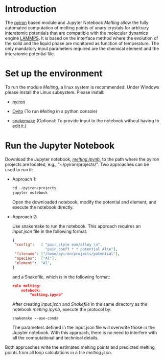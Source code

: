 # Introduction
The [pyiron](http://pyiron.org) based module and Jupyter Notebook *Melting* allow the fully 
automated computation of melting points
of unary crystals for arbitrary interatomic potentials that are compatible with the molecular dynamics engine 
[LAMMPS](https://lammps.sandia.gov). It is based on the interface method where the evolution of the solid and 
the liquid phase are monitored as function of temperature. The only mandatory input parameters required 
are the chemical element and the interatomic potential file. 

# Set up the environment
To run the module *Melting*, a linux system is recommended. Under Windows please install the Linux subsystem. 
Please install:

- [pyiron](https://pyiron.github.io/source/installation.html)

- [Ovito](https://anaconda.org/conda-forge/ovito) (To run *Melting* in a python console)

- [snakemake](https://snakemake.readthedocs.io/en/stable/getting_started/installation.html) (Optional: To 
provide input to the notebook without having to edit it.)

   
# Run the Jupyter Notebook
Download the Jupyter notebook, [*melting.ipynb*](https://github.com/lfzhu-phys/Melting/blob/master/melting.ipynb), 
to the path where the pyiron projects are located, 
e.g., "~/pyiron/projects/". Two approaches can be used to run it:

- Approach 1:
    ```python
    cd ~/pyiron/projects
    jupyter notebook
    ```

    Open the downloaded notebook, modify the potential and element, and execute the notebook directly.

- Approach 2:

    Use snakemake to run the notebook. This approach requires an *input.json* file in the following format:

    ```json
    {
     "config":   [ "pair_style eam/alloy \n",
                   "pair_coeff * * potential Al\n"],
     "filename": ["/home/pyiron/projects/potential"],
     "species":  ["Al"],
     "element":  "Al",
    }
    ```
    and a Snakefile, which is in the following format:
    ```json
    rule melting:
        notebook:
            "melting.ipynb"
    ```
    After creating *input.json* and *Snakefile* in the same directory as the notebook *melting.ipynb*, 
    execute the protocol by:
    ```
    snakemake --use-conda 
    ```
    The parameters defined in the input.json file will overwrite those in the Jupyter notebook. With this approach, there is no need to interfere with all the computational and technical details. 
    
Both approaches write the estimated melting points and predicted melting points from all loop calculations 
in a file *melting.json*.
